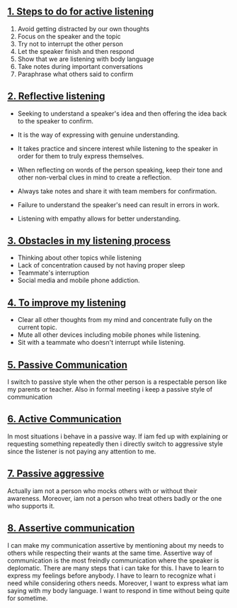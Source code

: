 ## <INS>1. Steps to do for active listening

1. Avoid getting distracted by our own thoughts
2. Focus on the speaker and the topic
3. Try not to interrupt the other person
4. Let the speaker finish and then respond
5. Show that we are listening with body language
6. Take notes during important conversations
7. Paraphrase what others said to confirm

## <ins>2. Reflective listening

* Seeking to understand a speaker's idea and then offering the idea back to the speaker to confirm.

* It is the way of expressing with genuine understanding.
* It takes practice and sincere interest while listening to the speaker in order for them to truly express themselves.
* When reflecting on words of the person speaking, keep their tone and other non-verbal clues in mind to create a reflection.
* Always take notes and share it with team members for confirmation.
* Failure to understand the speaker's need can result in errors in work.
* Listening with empathy allows for better understanding.

## <ins> 3. Obstacles in my listening process

* Thinking about other topics while listening
* Lack of concentration caused by not having proper sleep
* Teammate's interruption 
* Social media and mobile phone addiction.

## <ins> 4. To improve my listening

* Clear all other thoughts from my mind and concentrate fully on the current topic.
* Mute all other devices including mobile phones while listening.
* Sit with a teammate who doesn't interrupt while listening.

## <ins> 5. Passive Communication

I switch to passive style when the other person is a respectable person like my parents or teacher. Also in formal meeting i keep a passive style of communication

## <ins> 6. Active Communication

In most situations i behave in a passive way. If iam fed up with explaining or requesting something repeatedly then i directly switch to aggressive style since the listener is not paying any attention to me.

## <ins> 7. Passive aggressive 

Actually iam not a person who mocks others with or without their awareness. Moreover, iam not a person who treat others badly or the one who supports it.

## <ins> 8. Assertive communication

I can make my communication assertive by mentioning about my needs to others while respecting their wants at the same time. Assertive way of communication is the most freindly communication where the speaker is deplomatic. There are many steps that i can take for this. I have to learn to express my feelings before anybody. I have to learn to recognize what i need while considering others needs. Moreover, I want to express what iam saying with my body language. I want to respond in time without being quite for sometime.